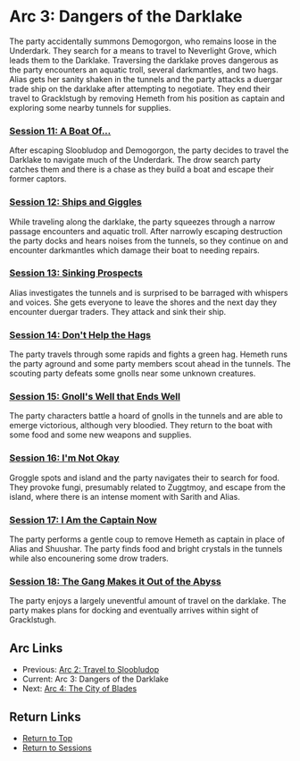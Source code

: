 # Arc 3: Dangers of the Darklake

The party accidentally summons Demogorgon, who remains loose in
the Underdark. They search for a means to travel to Neverlight
Grove, which leads them to the Darklake. Traversing the darklake
proves dangerous as the party encounters an aquatic troll, several
darkmantles, and two hags. Alias gets her sanity shaken in the tunnels
and the party attacks a duergar trade ship on the darklake after
attempting to negotiate. They end their travel to Gracklstugh by
removing Hemeth from his position as captain and exploring some
nearby tunnels for supplies.

### [Session 11: A Boat Of...](session11-2020-11-29.md)
After escaping Sloobludop and Demogorgon, the party decides to travel
the Darklake to navigate much of the Underdark. The drow search party
catches them and there is a chase as they build a boat and escape
their former captors.

### [Session 12: Ships and Giggles](session12-2021-01-03.md)
While traveling along the darklake, the party squeezes through
a narrow passage encounters and aquatic troll. After narrowly
escaping destruction the party docks and hears noises from the
tunnels, so they continue on and encounter darkmantles which
damage their boat to needing repairs.

### [Session 13: Sinking Prospects](session13-2021-01-16.md)
Alias investigates the tunnels and is surprised to be barraged
with whispers and voices. She gets everyone to leave the shores
and the next day they encounter duergar traders. They attack
and sink their ship.

### [Session 14: Don't Help the Hags](session14-2021-02-06.md)
The party travels through some rapids and fights a green hag. Hemeth
runs the party aground and some party members scout ahead in the
tunnels. The scouting party defeats some gnolls near some unknown
creatures.

### [Session 15: Gnoll's Well that Ends Well](session15-2021-02-20.md)
The party characters battle a hoard of gnolls in the tunnels and
are able to emerge victorious, although very bloodied. They return
to the boat with some food and some new weapons and supplies.

### [Session 16: I'm Not Okay](session16-2021-03-06.md)
Groggle spots and island and the party navigates their to
search for food. They provoke fungi, presumably related to
Zuggtmoy, and escape from the island, where there is an intense
moment with Sarith and Alias.

### [Session 17: I Am the Captain Now](session17-2021-04-18.md)
The party performs a gentle coup to remove Hemeth as captain in place
of Alias and Shuushar. The party finds food and bright crystals in
the tunnels while also encounering some drow traders.

### [Session 18: The Gang Makes it Out of the Abyss](session18-2021-05-06.md)
The party enjoys a largely uneventful amount of travel on the
darklake. The party makes plans for docking and eventually arrives
within sight of Gracklstugh.

## Arc Links
* Previous: [Arc 2: Travel to Sloobludop](../arc02/info.md)
* Current: Arc 3: Dangers of the Darklake
* Next: [Arc 4: The City of Blades](../arc04/info.md) 

## Return Links
* [Return to Top](../../README.md)
* [Return to Sessions](../info.md)
